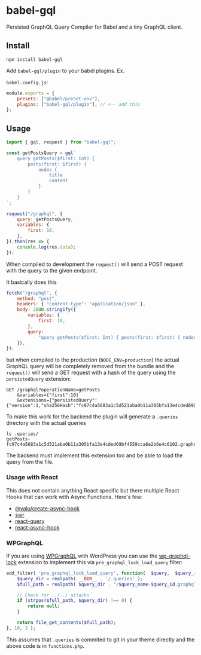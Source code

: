 # babel-gql

Persisted GraphQL Query Compiler for Babel and a tiny GraphQL client.

## Install

    npm install babel-gql

Add `babel-gql/plugin` to your babel plugins. Ex.

`babel.config.js`:

```js
module.exports = {
    presets: ["@babel/preset-env"],
    plugins: ["babel-gql/plugin"], // <-- add this
};
```

## Usage

```js
import { gql, request } from "babel-gql";

const getPostsQuery = gql`
    query getPosts($first: Int) {
        posts(first: $first) {
            nodes {
                title
                content
            }
        }
    }
`;

request("/graphql", {
    query: getPostsQuery,
    variables: {
        first: 10,
    },
}).then(res => {
    console.log(res.data);
});
```

When compiled to development the `request()` will send a POST request with
the query to the given endpoint.

It basically does this

```js
fetch("/graphql", {
    method: "post",
    headers: { "content-type": "application/json" },
    body: JSON.stringify({
        variables: {
            first: 10,
        },
        query:
            "query getPosts($first: Int) { posts(first: $first) { nodes { title content } } }",
    }),
});
```

but when compiled to the production (`NODE_ENV=production`) the actual
GraphQL query will be completely removed from the bundle and the `request()`
will send a GET request with a hash of the query using the `persistedQuery` extension:

```
GET /graphql?operationName=getPosts
    &variables={"first":10}
    &extensions={"persistedQuery":{"version":1,"sha256Hash":"fc97c4a5683a1c5d521aba0b11a305bfa13e4cded69bf4559cca6e2b6e4c6102"}}
```

To make this work for the backend the plugin will generate a `.queries` directory with the actual queries

```
ls .queries/
getPosts-fc97c4a5683a1c5d521aba0b11a305bfa13e4cded69bf4559cca6e2b6e4c6102.graphql
```

The backend must implement this extension too and be able to load the query
from the file.

### Usage with React

This does not contain anything React specific but there multiple React Hooks
that can work with Async Functions. Here's few:

-   [@valu/create-async-hook](https://github.com/valu-digital/create-async-hook)
-   [swr](https://github.com/zeit/swr)
-   [react-query](https://github.com/tannerlinsley/react-query)
-   [react-async-hook](https://github.com/slorber/react-async-hook)

### WPGraphQL

If you are using [WPGraphQL][] with WordPress you can use the
[wp-graphql-lock][] extension to implement this via
`pre_graphql_lock_load_query` filter:

```php
add_filter( 'pre_graphql_lock_load_query', function(  $query,  $query_id, $query_name ) {
	$query_dir = realpath( __DIR__ . '/.queries' );
	$full_path = realpath( $query_dir . "/$query_name-$query_id.graphql" );

	// Check for ../../ attacks
	if (strpos($full_path, $query_dir) !== 0) {
		return null;
	}

    return file_get_contents($full_path);
}, 10, 3 );
```

This assumes that `.queries` is commited to git in your theme directly and
the above code is in `functions.php`.

[wp-graphql-lock]: https://github.com/valu-digital/wp-graphql-lock
[wpgraphql]: https://www.wpgraphql.com/
